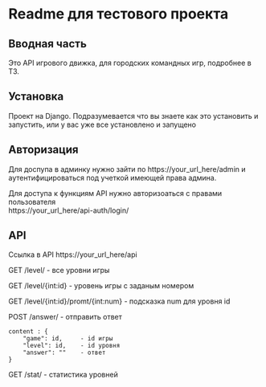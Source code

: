 <h1>Readme для тестового проекта
</h1>

<h2>Вводная часть</h2>
Это API игрового движка, для городских командных игр, подробнее в ТЗ.
<h2>Установка</h2>
Проект на Django. Подразумевается что вы знаете как это установить и запустить, или у вас уже все установлено и запущено 

<h2>Авторизация</h2>
Для доспупа в админку нужно зайти по 
https://your_url_here/admin и аутентифицироваться под учеткой имеющей права админа.

Для доступа к функциям API нужно авторизоаться с правами пользователя  
https://your_url_here/api-auth/login/

<h2>API</h2>

Ссылка  в API  https://your_url_here/api

<p>GET /level/ - все уровни игры</p>
<p>GET /level/{int:id} - уровень игры с заданым номером</p>
<p>GET /level/{int:id}/promt/{int:num}  - подсказка num для уровня id</p>
<p>POST /answer/ - отправить ответ </p>

```
content : {
    "game": id,     - id игры
    "level": id,    - id уровня   
    "answer": ""    - ответ
}
   ```

<p>GET /stat/ - статистика уровней</p>




